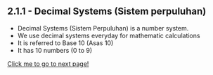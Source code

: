 ## 2.1.1 - Decimal Systems (Sistem perpuluhan)
- Decimal Systems (Sistem Perpuluhan) is a number system.  
- We use decimal systems everyday for mathematic calculations 
- It is referred to Base 10 (Asas 10)  
- It has 10 numbers (0 to 9)  

[Click me to go to next page!](/English/2.1.2.md "target=_self")





